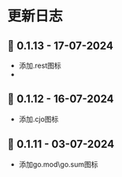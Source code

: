 # 更新日志
## 🔖 0.1.13  -  17-07-2024

- 添加.rest图标
- 
## 🔖 0.1.12  -  16-07-2024

- 添加.cjo图标

## 🔖 0.1.11  -  03-07-2024

- 添加go.mod\go.sum图标
